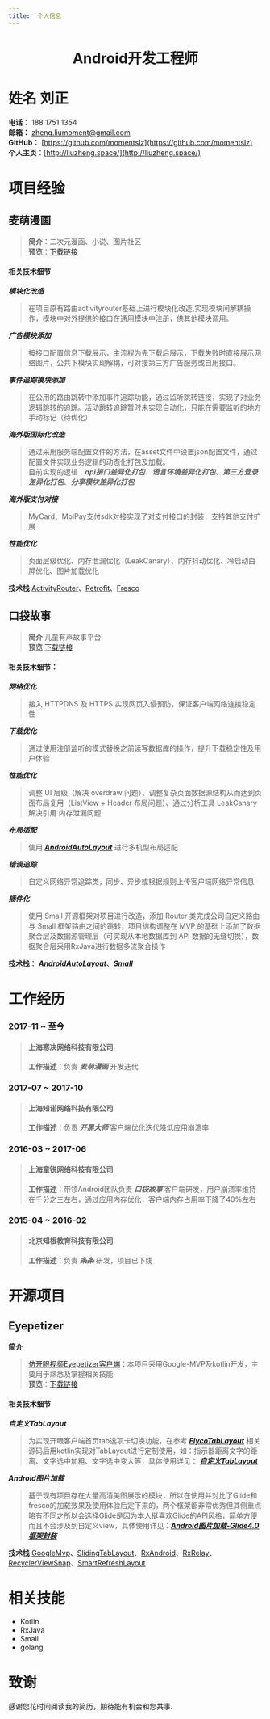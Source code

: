 ```yaml
---
title:	个人信息
---
```


# <center>Android开发工程师

# 姓名 刘正
 **电话：** 188 1751 1354       
 **邮箱：**  zheng.liumoment@gmail.com    
 **GitHub：** [https://github.com/momentslz](https://github.com/momentslz)      
 **个人主页**：[http://liuzheng.space/](http://liuzheng.space/)  

# 项目经验

## 麦萌漫画

> **简介**：二次元漫画、小说、图片社区   
> **预览**：[下载链接](http://sj.qq.com/myapp/detail.htm?apkName=com.cn.maimeng)  

#### 相关技术细节

***模块化改造***
> 在项目原有路由activityrouter基础上进行模块化改造,实现模块间解耦操作，模块中对外提供的接口在通用模块中注册，供其他模块调用。

***广告模块添加***
> 按接口配置信息下载展示，主流程为先下载后展示，下载失败时直接展示网络图片，公共下模块实现解耦，可对接第三方广告服务或自用接口。

***事件追踪模块添加***
> 在公用的路由跳转中添加事件追踪功能，通过监听跳转链接，实现了对业务逻辑跳转的追踪。活动跳转追踪暂时未实现自动化，只能在需要监听的地方手动标记（待优化）

***海外版国际化改造***
> 通过采用服务端配置文件的方法，在asset文件中设置json配置文件，通过配置文件实现业务逻辑的动态化打包及加载。   
> 目前实现的逻辑：***api接口差异化打包***、***语言环境差异化打包***、***第三方登录差异化打包***、***分享模块差异化打包***    

***海外版支付对接***
> MyCard、MolPay支付sdk对接实现了对支付接口的封装，支持其他支付扩展

***性能优化***
> 页面层级优化、内存泄漏优化（LeakCanary）、内存抖动优化、冷启动白屏优化、图片加载优化

**技术栈**
[ActivityRouter](https://github.com/mzule/ActivityRouter)、[Retrofit](https://github.com/square/retrofit)、[Fresco](https://github.com/facebook/fresco)

## 口袋故事

> **简介** 儿童有声故事平台  
> **预览** [下载链接](http://sj.qq.com/myapp/detail.htm?apkName=com.appshare.android.ilisten)  

#### 相关技术细节：

***网络优化***
> 接入 HTTPDNS 及 HTTPS 实现网页入侵预防，保证客户端网络连接稳定性

***下载优化***
> 通过使用注册监听的模式替换之前读写数据库的操作，提升下载稳定性及用户体验

***性能优化***
> 调整 UI 层级（解决 overdraw 问题）、调整复杂页面数据源结构从而达到页面布局复用（ListView + Header 布局问题）、通过分析工具 LeakCanary 解决引用
内存泄漏问题

***布局适配***
> 使用 [***AndroidAutoLayout***](https://github.com/hongyangAndroid/AndroidAutoLayout) 进行多机型布局适配

***错误追踪***
> 自定义网络异常追踪类，同步、异步或根据规则上传客户端网络异常信息

***插件化***
> 使用 Small 开源框架对项目进行改造，添加 Router 类完成公司自定义路由与 Small 框架路由之间的跳转，项目结构调整在 MVP 的基础上添加了数据聚合层及数据源管理层（可实现从本地数据库到 API 数据的无缝切换），数据聚合层采用RxJava进行数据多流聚合操作

**技术栈**：
[***AndroidAutoLayout***](https://github.com/hongyangAndroid/AndroidAutoLayout)、[***Small***](https://github.com/wequick/Small)

# 工作经历
### 2017-11 ~ 至今
> #### 上海寒决网络科技有限公司    
> **工作描述**：负责 ***麦萌漫画*** 开发迭代

### 2017-07 ~ 2017-10
> #### 上海知诺网络科技有限公司
> **工作描述**：负责 ***开黑大师*** 客户端优化迭代降低应用崩溃率

### 2016-03 ~ 2017-06
> #### 上海童锐网络科技有限公司
> **工作描述**：带领Android团队负责 ***口袋故事*** 客户端研发，用户崩溃率维持在千分之三左右，通过应用内存优化，客户端内存占用率下降了40%左右

### 2015-04 ~ 2016-02
> #### 北京知根教育科技有限公司
> **工作描述**：负责 ***条条*** 研发，项目已下线

# 开源项目
## Eyepetizer
**简介**
> [仿开眼视频Eyepetizer客户端](https://github.com/momentslz/Eyepetizer)：本项目采用Google-MVP及kotlin开发，主要用于熟悉及掌握相关技能.  
> **预览**：[下载链接](https://www.pgyer.com/O4Pf)  

#### 相关技术细节

***自定义TabLayout***
> 为实现开眼客户端首页tab选项卡切换功能，在参考 [***FlycoTabLayout***](https://github.com/H07000223/FlycoTabLayout) 相关源码后用kotlin实现对TabLayout进行定制使用，如：指示器距离文字的距离、文字选中加粗、文字选中变大等，具体使用详见： [***自定义TabLayout***](https://juejin.im/post/5a8fde236fb9a06334268374)

***Android图片加载***
> 基于现有项目存在大量高清美图展示的模块，所以在使用并对比了Glide和fresco的加载效果及使用体验后定下来的，两个框架都非常优秀但其侧重点略有不同之所以会选择Glide是因为本人挺喜欢Glide的API风格，简单方便而且不会涉及到自定义view，具体使用详见：[***Android图片加载-Glide4.0框架封装***](https://juejin.im/post/5a93852b5188257a6c692bab)

**技术栈** [GoogleMvp](https://github.com/googlesamples/android-architecture)、[SlidingTabLayout](https://www.jianshu.com/p/c283a2403190)、[RxAndroid](https://github.com/ReactiveX/RxAndroid)、[RxRelay](https://github.com/JakeWharton/RxRelay)、[RecyclerViewSnap](https://github.com/rubensousa/RecyclerViewSnap)、[SmartRefreshLayout](https://github.com/scwang90/SmartRefreshLayout)

# 相关技能
- Kotlin
- RxJava
- Small
- golang

# 致谢
感谢您花时间阅读我的简历，期待能有机会和您共事.
